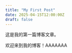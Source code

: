 ```yaml
---
title: "My First Post"
date: 2025-04-15T12:00:00Z
draft: false
---
```


这是我的第一篇博客文章。

欢迎来到我的博客！AAAAAAA